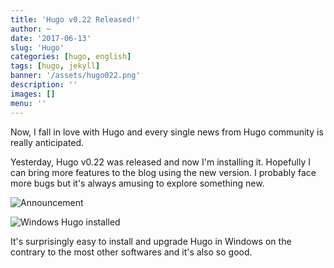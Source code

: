 ```yaml
---
title: 'Hugo v0.22 Released!'
author: ~
date: '2017-06-13'
slug: 'Hugo'
categories: [hugo, english]
tags: [hugo, jekyll]
banner: '/assets/hugo022.png'
description: ''
images: []
menu: ''
---
```


Now, I fall in love with Hugo and every single news from Hugo community is really anticipated.

Yesterday, Hugo v0.22 was released and now I'm installing it. Hopefully I can bring more features to the blog using the new version. I probably face more bugs but it's always amusing to explore something new.

![Announcement](/assets/hugo022.png)

![Windows Hugo installed](/assets/hugo022win.png)

It's surprisingly easy to install and upgrade Hugo in Windows on the contrary to the most other softwares and it's also so good.

